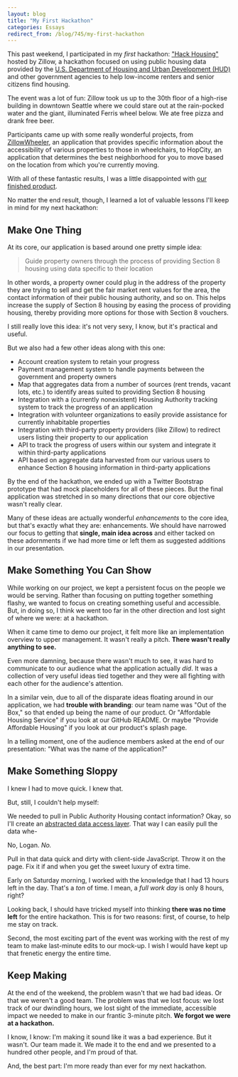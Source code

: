 ```yaml
---
layout: blog
title: "My First Hackathon"
categories: Essays
redirect_from: /blog/745/my-first-hackathon
---
```


This past weekend, I participated in my _first_ hackathon: ["Hack Housing"](http://www.data.gov/local/hackhousing) hosted by Zillow, a hackathon focused on using public housing data provided by the [U.S. Department of Housing and Urban Development (HUD)](http://zillowhack.hud.opendata.arcgis.com/) and other government agencies to help low-income renters and senior citizens find housing.

The event was a lot of fun: Zillow took us up to the 30th floor of a high-rise building in downtown Seattle where we could stare out at the rain-pocked water and the giant, illuminated Ferris wheel below. We ate free pizza and drank free beer.

Participants came up with some really wonderful projects, from [ZillowWheeler](https://github.com/kvsurii/ZillowWheeler), an application that provides specific information about the accessibility of various properties to those in wheelchairs, to HopCity, an application that determines the best neighborhood for you to move based on the location from which you're currently moving.

With all of these fantastic results, I was a little disappointed with [our finished product](https://github.com/HackHousing-OutOfTheBox/hack-housing-out-of-the-box).

No matter the end result, though, I learned a lot of valuable lessons I'll keep in mind for my next hackathon:

## Make One Thing

At its core, our application is based around one pretty simple idea:

> Guide property owners through the process of providing Section 8 housing using data specific to their location

In other words, a property owner could plug in the address of the property they are trying to sell and get the fair market rent values for the area, the contact information of their public housing authority, and so on. This helps increase the supply of Section 8 housing by easing the process of providing housing, thereby providing more options for those with Section 8 vouchers.

I still really love this idea: it's not very sexy, I know, but it's practical and useful.

But we also had a few other ideas along with this one:

- Account creation system to retain your progress
- Payment management system to handle payments between the government and property owners
- Map that aggregates data from a number of sources (rent trends, vacant lots, etc.) to identify areas suited to providing Section 8 housing
- Integration with a (currently nonexistent) Housing Authority tracking system to track the progress of an application
- Integration with volunteer organizations to easily provide assistance for currently inhabitable properties
- Integration with third-party property providers (like Zillow) to redirect users listing their property to our application
- API to track the progress of users within our system and integrate it within third-party applications
- API based on aggregate data harvested from our various users to enhance Section 8 housing information in third-party applications

By the end of the hackathon, we ended up with a Twitter Bootstrap prototype that had mock placeholders for all of these pieces. But the final application was stretched in so many directions that our core objective wasn't really clear.

Many of these ideas are actually wonderful _enhancements_ to the core idea, but that's exactly what they are: enhancements. We should have narrowed our focus to getting that **single, main idea across** and either tacked on these adornments if we had more time or left them as suggested additions in our presentation.

## Make Something You Can Show

While working on our project, we kept a persistent focus on the people we would be serving. Rather than focusing on putting together something flashy, we wanted to focus on creating something useful and accessible. But, in doing so, I think we went too far in the other direction and lost sight of where we were: at a hackathon.

When it came time to demo our project, it felt more like an implementation overview to upper management. It wasn't really a pitch. **There wasn't really anything to see.**

Even more damning, because there wasn't much to see, it was hard to communicate to our audience what the application actually _did_. It was a collection of very useful ideas tied together and they were all fighting with each other for the audience's attention.

In a similar vein, due to all of the disparate ideas floating around in our application, we had **trouble with branding**: our team name was "Out of the Box," so that ended up being the name of our product. Or "Affordable Housing Service" if you look at our GitHub README. Or maybe "Provide Affordable Housing" if you look at our product's splash page.

In a telling moment, one of the audience members asked at the end of our presentation: "What was the name of the application?"

## Make Something Sloppy

I knew I had to move quick. I knew that.

But, still, I couldn't help myself:

We needed to pull in Public Authority Housing contact information? Okay, so I'll create an [abstracted data access layer](https://github.com/HackHousing-OutOfTheBox/hack-housing-out-of-the-box/blob/master/HackHousingOutOfTheBox.Services/PublicHousingAuthorityInfoService.cs). That way I can easily pull the data whe-

No, Logan. _No._

Pull in that data quick and dirty with client-side JavaScript. Throw it on the page. Fix it if and when you get the sweet luxury of extra time.

Early on Saturday morning, I worked with the knowledge that I had 13 hours left in the day. That's a _ton_ of time. I mean, a _full work day_ is only 8 hours, right?

Looking back, I should have tricked myself into thinking **there was no time left** for the entire hackathon. This is for two reasons: first, of course, to help me stay on track.

Second, the most exciting part of the event was working with the rest of my team to make last-minute edits to our mock-up. I wish I would have kept up that frenetic energy the entire time.

## Keep Making

At the end of the weekend, the problem wasn't that we had bad ideas. Or that we weren't a good team. The problem was that we lost focus: we lost track of our dwindling hours, we lost sight of the immediate, accessible impact we needed to make in our frantic 3-minute pitch. **We forgot we were at a hackathon.**

I know, I know: I'm making it sound like it was a bad experience. But it wasn't. Our team made it. We made it to the end and we presented to a hundred other people, and I'm proud of that.

And, the best part: I'm more ready than ever for my next hackathon.
